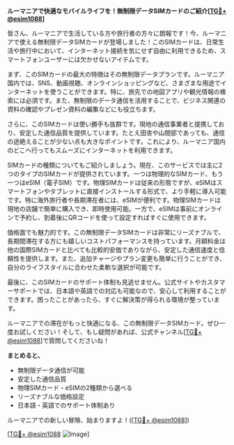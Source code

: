 **ルーマニアで快適なモバイルライフを！無制限データSIMカードのご紹介[[TG💪+ @esim1088](https://t.me/s/esim1088)]**

皆さん、ルーマニアで生活している方や旅行者の方々に朗報です！今、ルーマニアで使える無制限データSIMカードが登場しました！このSIMカードは、日常生活や旅行中において、インターネット接続を気にせず自由に利用できるため、スマートフォンユーザーには欠かせないアイテムです。

まず、このSIMカードの最大の特徴はその無制限データプランです。ルーマニア国内では、SNS、動画視聴、オンラインショッピングなど、さまざまな用途でインターネットを使うことができます。特に、旅先での地図アプリや観光情報の検索には必須です。また、無制限のデータ通信を活用することで、ビジネス関連の資料の確認やプレゼン資料の編集などにも役立ちます。

さらに、このSIMカードは使い勝手も抜群です。現地の通信事業者と提携しており、安定した通信品質を提供しています。たとえ田舎や山間部であっても、通信の途絶えることが少ない点も大きなポイントです。これにより、ルーマニア国内のどこへ行ってもスムーズにインターネットを利用できます。

SIMカードの種類についてもご紹介しましょう。現在、このサービスでは主に2つのタイプのSIMカードが提供されています。一つは物理的なSIMカード、もう一つはeSIM（電子SIM）です。物理SIMカードは従来の形態ですが、eSIMはスマートフォンやタブレットに直接インストールする形式で、より手軽に導入可能です。特に海外旅行者や長期滞在者には、eSIMが便利です。物理SIMカードは現地の店舗で簡単に購入でき、即時使用可能。一方で、eSIMは事前にオンラインで予約し、到着後にQRコードを使って設定すればすぐに使用できます。

価格面でも魅力的です。この無制限データSIMカードは非常にリーズナブルで、長期間滞在する方にも嬉しいコストパフォーマンスを持っています。月額料金は他の国際SIMカードと比べても比較的安価でありながら、安定した通信速度と信頼性を提供します。また、追加チャージやプラン変更も簡単に行うことができ、自分のライフスタイルに合わせた柔軟な選択が可能です。

最後に、このSIMカードのサポート体制も見逃せません。公式サイトやカスタマーサポートでは、日本語や英語での対応も可能なので、安心して利用することができます。困ったことがあったら、すぐに解決策が得られる環境が整っています。

ルーマニアでの滞在がもっと快適になる、この無制限データSIMカード。ぜひ一度お試しください！そして、もし疑問があれば、公式チャンネル[[TG💪+ @esim1088](https://t.me/s/esim1088)]で質問してくださいね！

**まとめると、**
- 無制限データ通信が可能
- 安定した通信品質
- 物理SIMカード・eSIMの2種類から選べる
- リーズナブルな価格設定
- 日本語・英語でのサポート体制あり

ルーマニアでの新しい冒険、始まりますよ！([[TG💪+ @esim1088](https://t.me/s/esim1088)])  

[[TG💪+ @esim1088](https://t.me/s/esim1088) ![Image](https://i.postimg.cc/Y0z9fWf4/image.png)]